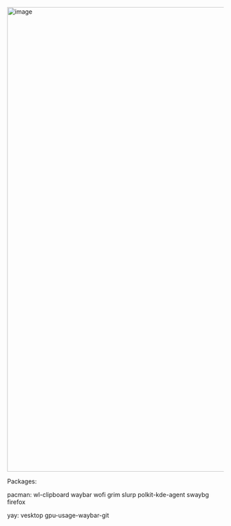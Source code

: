 <img width="1921" height="1081" alt="image" src="https://github.com/user-attachments/assets/40f8b847-a2d5-44e7-b513-93985df305f9" />

Packages:

pacman: wl-clipboard waybar wofi grim slurp polkit-kde-agent swaybg firefox

yay: vesktop gpu-usage-waybar-git

